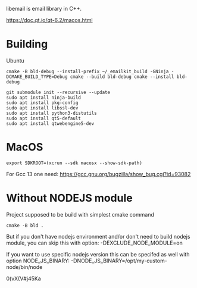 libemail is email library in C++.

https://doc.qt.io/qt-6.2/macos.html


# Building

 Ubuntu

`
cmake -B bld-debug --install-prefix ~/_emailkit_build -GNinja -DCMAKE_BUILD_TYPE=Debug
cmake --build bld-debug
cmake --install bld-debug
`

```
git submodule init --recursive --update
sudo apt install ninja-build
sudo apt install pkg-config 
sudo apt install libssl-dev
sudo apt install python3-distutils
sudo apt install qt5-default
sudo apt install qtwebengine5-dev
```

# MacOS
```
export SDKROOT=(xcrun --sdk macosx --show-sdk-path)
```

For Gcc 13 one need:
https://gcc.gnu.org/bugzilla/show_bug.cgi?id=93082


# Without NODEJS module
Project supposed to be build with simplest cmake command 
```
cmake -B bld .
```

But if you don't have nodejs environment and/or don't need to build nodejs module, you can skip this with option:
-DEXCLUDE_NODE_MODULE=on

If you want to use specific nodejs version this can be specifed as well with option NODE_JS_BINARY:
-DNODE_JS_BINARY=/opt/my-custom-node/bin/node

0(vX(V#j45Ka

